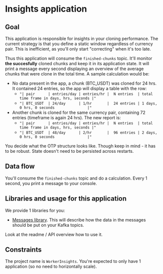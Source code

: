 # Insights application

## Goal

This application is responsible for insights in your cloning performance. The current strategy is that you define a static window regardless of currency pair. This is inefficient, as you'll only start "correcting" when it's too late.

Thus this application will consume the `finished-chunks` topic. It'll monitor __the succesfully__ cloned chunks and keep it in its application state. It will print a message every second displaying an overview of the average chunks that were clone in the total time. A sample calculation would be:

* No data present in the app, a chunk (BTC_USDT) was cloned for 24 hrs. It contained 24 entries, so the app will display a table with the row:
  * `"| pair      | entries/day | entries/hr |  N entries  | total time frame in days, hrs, seconds |"`
  * `"| BTC_USDT  | 24/day      | 1/hr       |  24 entries | 1 days, 0 hrs, 0 seconds               |"`
* Another chunk is cloned for the same currency pair, containing 72 entries (timeframe is again 24 hrs). The new report is:
  * `"| pair      | entries/day | entries/hr |  N entries  | total time frame in days, hrs, seconds |"`
  * `"| BTC_USDT  | 48/day      | 2/hr       |  96 entries | 2 days, 0 hrs, 0 seconds               |"`

You decide what the OTP structure looks like. Though keep in mind - it has to be robust. State doesn't need to be persisted across restarts.

## Data flow

You'll consume the `finished-chunks` topic and do a calculation. Every 1 second, you print a message to your console.

## Libraries and usage for this application

We provide 1 libraries for you:

* [Messages library](https://github.com/distributed-applications-2021/assignment-messages). This will describe how the data in the messages should be put on your Kafka topics.

Look at the readme / API overview how to use it.

## Constraints

The project name is `WorkerInsights`. You're expected to only have 1 application (so no need to horizontally scale).
